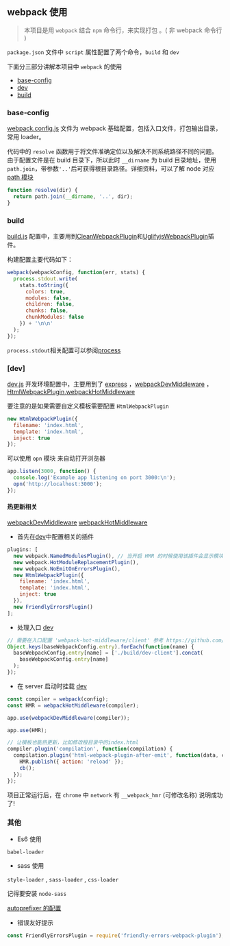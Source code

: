 ## webpack 使用

> 本项目是用 `webpack` 结合 `npm` 命令行，来实现打包 。( 非 webpack 命令行 )

`package.json` 文件中 `script` 属性配置了两个命令，`build` 和 `dev`

下面分三部分讲解本项目中 `webpack` 的使用

* [base-config](#base-config)
* [dev](#dev)
* [build](#build)

### base-config

[webpack.config.js](https://github.com/leer0911/myAudio/blob/master/build/webpack.config.js) 文件为 webpack 基础配置，包括入口文件，打包输出目录，常用 loader。

代码中的 `resolve` 函数用于将文件准确定位以及解决不同系统路径不同的问题。由于配置文件是在 build 目录下，所以此时 `__dirname` 为 build 目录地址，使用 `path.join`，带参数`'..'`后可获得根目录路径。详细资料，可以了解 node 对应 [path 模块](http://nodejs.cn/api/path.html)

```js
function resolve(dir) {
  return path.join(__dirname, '..', dir);
}
```

### build

[build.js](https://github.com/leer0911/myAudio/blob/master/build/build.js)
配置中，主要用到[CleanWebpackPlugin](https://github.com/johnagan/clean-webpack-plugin)和[UglifyjsWebpackPlugin](https://github.com/webpack-contrib/uglifyjs-webpack-plugin)插件。

构建配置主要代码如下：

```js
webpack(webpackConfig, function(err, stats) {
  process.stdout.write(
    stats.toString({
      colors: true,
      modules: false,
      children: false,
      chunks: false,
      chunkModules: false
    }) + '\n\n'
  );
});
```

`process.stdout`相关配置可以参阅[process](http://nodejs.cn/api/process.html)

### [dev]

[dev.js](https://github.com/leer0911/myAudio/blob/master/build/dev.js) 开发环境配置中，主要用到了 [express](http://expressjs.jser.us/4x_zh-cn/api.html) ，[webpackDevMiddleware](https://github.com/webpack/webpack-dev-middleware) ，[HtmlWebpackPlugin](https://github.com/jantimon/html-webpack-plugin),[webpackHotMiddleware](https://github.com/glenjamin/webpack-hot-middleware#readme)

要注意的是如果需要自定义模板需要配置 `HtmlWebpackPlugin`

```js
new HtmlWebpackPlugin({
  filename: 'index.html',
  template: 'index.html',
  inject: true
});
```

可以使用 `opn` 模块 来自动打开浏览器

```js
app.listen(3000, function() {
  console.log('Example app listening on port 3000:\n');
  opn('http://localhost:3000');
});
```

#### 热更新相关

[webpackDevMiddleware](https://github.com/webpack/webpack-dev-middleware)
[webpackHotMiddleware](https://github.com/glenjamin/webpack-hot-middleware#readme)

* 首先在[dev](https://github.com/leer0911/myAudio/blob/master/build/dev.js)中配置相关的插件

```js
plugins: [
  new webpack.NamedModulesPlugin(), // 当开启 HMR 的时候使用该插件会显示模块的相对路径，建议用于开发环境。
  new webpack.HotModuleReplacementPlugin(),
  new webpack.NoEmitOnErrorsPlugin(),
  new HtmlWebpackPlugin({
    filename: 'index.html',
    template: 'index.html',
    inject: true
  }),
  new FriendlyErrorsPlugin()
];
```

* 处理入口 [dev](https://github.com/leer0911/myAudio/blob/master/build/dev.js)

```js
// 需要在入口配置 'webpack-hot-middleware/client' 参考 https://github.com/glenjamin/webpack-hot-middleware
Object.keys(baseWebpackConfig.entry).forEach(function(name) {
  baseWebpackConfig.entry[name] = ['./build/dev-client'].concat(
    baseWebpackConfig.entry[name]
  );
});
```

* 在 server 启动时挂载 [dev](https://github.com/leer0911/myAudio/blob/master/build/server.js)

```js
const compiler = webpack(config);
const HMR = webpackHotMiddleware(compiler);

app.use(webpackDevMiddleware(compiler));

app.use(HMR);

// 让模板也能热更新，比如修改根目录中的index.html
compiler.plugin('compilation', function(compilation) {
  compilation.plugin('html-webpack-plugin-after-emit', function(data, cb) {
    HMR.publish({ action: 'reload' });
    cb();
  });
});
```

项目正常运行后，在 `chrome` 中 `network` 有 `__webpack_hmr` (可修改名称) 说明成功了!

### 其他

* Es6 使用

`babel-loader`

* sass 使用

`style-loader` , `sass-loader` , `css-loader`

记得要安装 `node-sass`

[autoprefixer 的配置](https://github.com/leer0911/myAudio/blob/master/doc/autoprefixer.md)

* 错误友好提示

```js
const FriendlyErrorsPlugin = require('friendly-errors-webpack-plugin');
```
